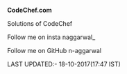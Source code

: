 <b>CodeChef.com</b>

Solutions of CodeChef

Follow me on insta naggarwal_

Follow me on GitHub n-aggarwal

LAST UPDATED:- 18-10-2017(17:47 IST)
